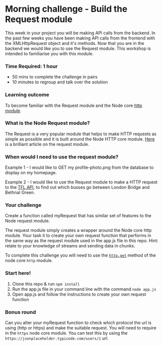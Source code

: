 # Morning challenge - Build the Request module
This week in your project you will be making API calls from the backend. In the past few weeks you have been making API calls from the frontend with the XMLHttpRequest object and it's methods. Now that you are in the backend we would like you to use the Request module. This workshop is intended to familiarise you with this module.

### Time Required: 1 hour
  - 50 mins to complete the challenge in pairs
  - 10 minutes to regroup and talk over the solution

### Learning outcome
To become familiar with the Request module and the Node core [http module](https://nodejs.org/api/http.html).

### What is the Node Request module?
The Request is a very popular module that helps to make HTTP requests as simple as possible and it is built around the Node HTTP core module. [Here](http://stackabuse.com/the-node-js-request-module/) is a brilliant article on the request module.

### When would I need to use the request module?
Example 1 - I would like to GET my profile-photo.png from the database to display on my homepage.

Example 2 - I would like to use the Request module to make a HTTP request to the [TFL API](https://api.tfl.gov.uk/), to find out which busses go between London Bridge and Bethnal Green.

### Your challenge
Create a function called myRequest that has similar set of features to the Node request module.

The request module simply creates a wrapper around the Node core http module. Your task it to create your own request function that performs in the same way as the request module used in the app.js file in this repo. Hint: relate to your knowledge of streams and sending data in chunks.

To complete this challenge you will need to use the [`http.get`](https://nodejs.org/api/http.html#http_http_get_options_callback) method of the node core `http` module. 

### Start here!
1) Clone this repo & run `npm install`
2) Run the app.js file in your command line with the command `node app.js`
3) Open app.js and follow the instructions to create your own request function

### Bonus round
Can you alter your myRequest function to check which protocol the url is using (http or https) and make the suitable request. You will need to require in the `https` node core module. You can test this by using the `https://jsonplaceholder.typicode.com/users/1` url.
